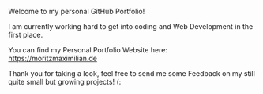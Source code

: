 Welcome to my personal GitHub Portfolio!

I am currently working hard to get into coding and Web Development in the first place.

You can find my Personal Portfolio Website here: https://moritzmaximilian.de

Thank you for taking a look, feel free to send me some Feedback on my still quite small but growing projects! (:
